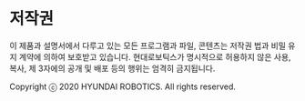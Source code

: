 # 저작권

이 제품과 설명서에서 다루고 있는 모든 프로그램과 파일, 콘텐츠는 저작권 법과 비밀 유지 계약에 의하여 보호받고 있습니다. 현대로보틱스가 명시적으로 허용하지 않은 사용, 복사, 제 3자에의 공개 및 배포 등의 행위는 엄격히 금지됩니다.

Copyright ⓒ 2020 HYUNDAI ROBOTICS. All rights reserved.

